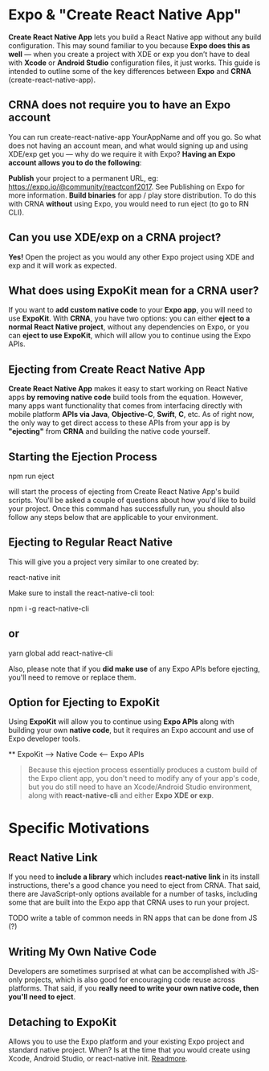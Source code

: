 # Expo & "Create React Native App"

**Create React Native App** lets you build a React Native app without any build configuration. This may sound familiar to you because **Expo does this as well** — when you create a project with XDE or exp you don’t have to deal with **Xcode** or **Android Studio** configuration files, it just works. This guide is intended to outline some of the key differences between **Expo** and **CRNA** (create-react-native-app).

## CRNA does not require you to have an Expo account

You can run create-react-native-app YourAppName and off you go. So what does not having an account mean, and what would signing up and using XDE/exp get you — why do we require it with Expo? **Having an Expo account allows you to do the following**:

**Publish** your project to a permanent URL, eg: https://expo.io/@community/reactconf2017. See Publishing on Expo for more information.
**Build binaries** for app / play store distribution. To do this with CRNA **without** using Expo, you would need to run eject (to go to RN CLI).

## Can you use XDE/exp on a CRNA project?

**Yes!** Open the project as you would any other Expo project using XDE and exp and it will work as expected.

## What does using ExpoKit mean for a CRNA user?

If you want to **add custom native code** to your **Expo app**, you will need to use **ExpoKit**. With **CRNA**, you have two options: you can either **eject to a normal React Native project**, without any dependencies on Expo, or you can **eject to use ExpoKit**, which will allow you to continue using the Expo APIs. 

## Ejecting from Create React Native App

**Create React Native App** makes it easy to start working on React Native apps **by removing native code** build tools from the equation. However, many apps want functionality that comes from interfacing directly with mobile platform **APIs via Java**, **Objective-C**, **Swift**, **C**, etc. As of right now, the only way to get direct access to these APIs from your app is by **"ejecting"** from **CRNA** and building the native code yourself.

## Starting the Ejection Process

  npm run eject 
  
will start the process of ejecting from Create React Native App's build scripts. You'll be asked a couple of questions about how you'd like to build your project. Once this command has successfully run, you should also follow any steps below that are applicable to your environment.

## Ejecting to Regular React Native

This will give you a project very similar to one created by: 

  react-native init
  
Make sure to install the react-native-cli tool:

  npm i -g react-native-cli

## or

  yarn global add react-native-cli

Also, please note that if you **did make use** of any Expo APIs before ejecting, you'll need to remove or replace them.

## Option for Ejecting to ExpoKit

Using **ExpoKit** will allow you to continue using **Expo APIs** along with building your own **native code**, but it requires an Expo account and use of Expo developer tools.

** ExpoKit --> Native Code <-- Expo APIs

> Because this ejection process essentially produces a custom build of the Expo client app, you don't need to modify any of your app's code, but you do still need to have an Xcode/Android Studio environment, along with **react-native-cli** and either **Expo XDE or exp**.

# Specific Motivations

## React Native Link

If you need to **include a library** which includes **react-native link** in its install instructions, there's a good chance you need to eject from CRNA. That said, there are JavaScript-only options available for a number of tasks, including some that are built into the Expo app that CRNA uses to run your project.

TODO write a table of common needs in RN apps that can be done from JS (?)

## Writing My Own Native Code

Developers are sometimes surprised at what can be accomplished with JS-only projects, which is also good for encouraging code reuse across platforms. That said, if you **really need to write your own native code, then you'll need to eject**.

## Detaching to ExpoKit

Allows you to use the Expo platform and your existing Expo project and standard native project. When? Is at the time that you would create using Xcode, Android Studio, or react-native init. [Readmore](https://docs.expo.io/versions/v19.0.0/guides/detach.html).



